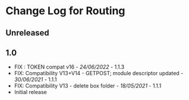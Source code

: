 # Change Log for Routing

## Unreleased


## 1.0

- FIX : TOKEN compat v16 - *24/06/2022* - 1.1.3  
- FIX: Compatibility V13+V14 - GETPOST; module descriptor updated - *30/06/2021* - 1.1.1
- FIX: Compatibility V13 - delete box folder - *18/05/2021* - 1.1.1
- Initial release


